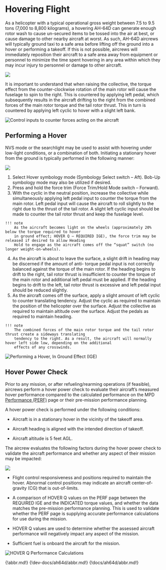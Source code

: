 # Hovering Flight

As a helicopter with a typical operational gross weight between 7.5 to 9.5 tons (7,000 to 8,800 kilograms), a
hovering AH-64D can generate enough rotor wash to cause un-secured items to be tossed into the air at best,
or cause damage to other nearby aircraft at worst. As such, AH-64D aircrews will typically ground taxi to a safe
area before lifting off the ground into a hover or performing a takeoff. If this is not possible, aircrews will
immediately reposition their aircraft to a safe area away from equipment or personnel to minimize the time spent
hovering in any area within which they may incur injury to personnel or damage to other aircraft.


![](img/img-203-1-screen.jpg)



It is important to understand that when raising the collective, the torque effect from the counter-clockwise
rotation of the main rotor will cause the fuselage to spin to the right. This is countered by applying left pedal,
which subsequently results in the aircraft drifting to the right from the combined forces of the main rotor torque
and the tail rotor thrust. This in turn is countered by applying left cyclic to hover with a slight left bank.

![Control inputs to counter forces acting on the aircraft](img/img-203-2-screen.jpg)


## Performing a Hover

NVS mode or the searchlight may be used to assist with hovering under low-light conditions, or
a combination of both. Initiating a stationary hover from the ground is typically performed in the
following manner:

![](img/img-204-2-screen.jpg)

1.   Select Hover symbology mode (Symbology Select switch – Aft). Bob-Up symbology mode
     may also be utilized if desired.
2.   Press and hold the force trim (Force Trim/Hold Mode switch – Forward).
3.   With the cyclic in the neutral position, increase the collective while simultaneously applying
     left pedal input to counter the torque from the main rotor. Left pedal input will cause the
     aircraft to roll slightly to the right due to the thrust of the tail rotor. A slight left cyclic input
     should be made to counter the tail rotor thrust and keep the fuselage level.
     
    !!! note
        As the aircraft becomes light on the wheels (approximately 20% below the torque required to hover
        in ground effect; HOVER Q – REQUIRED IGE), the force trim may be released if desired to allow Heading
        Hold to engage as the aircraft comes off the “squat” switch (no longer weight-on-wheels).

4.   As the aircraft is about to leave the surface, a slight drift in heading may be discerned if the amount of anti-
     torque pedal input is not correctly balanced against the torque of the main rotor. If the heading begins to
     drift to the right, tail rotor thrust is insufficient to counter the torque of the main rotor and additional left
     pedal must be applied. If the heading begins to drift to the left, tail rotor thrust is excessive and left pedal
     input should be reduced slightly.
5.   As the aircraft comes off the surface, apply a slight amount of left cyclic to counter translating tendency.
     Adjust the cyclic as required to maintain the position of the helicopter over the surface. Adjust the collective
     as required to maintain altitude over the surface. Adjust the pedals as required to maintain heading.
     
    !!! note
        The combined forces of the main rotor torque and the tail rotor thrust create a sideways translating
        tendency to the right. As a result, the aircraft will normally hover left side low, depending on the additional
        effects of any crosswinds.

![Performing a Hover, In Ground Effect (IGE)](img/img-204-1-screen.jpg)


## Hover Power Check

Prior to any mission, or after refueling/rearming operations (if feasible), aircrews perform a hover power check
to evaluate their aircraft’s measured hover performance compared to the calculated performance on the MPD
[Performance (PERF)](09.mpd.md/#performance-perf-page) page or their pre-mission performance planning.

A hover power check is performed under the following conditions:
  
-   Aircraft is in a stationary hover in the vicinity of the takeoff area.

-   Aircraft heading is aligned with the intended direction of takeoff.

-   Aircraft altitude is 5 feet AGL.

The aircrew evaluates the following factors during the
hover power check to validate the aircraft performance
and whether any aspect of their mission may be
impacted:

![](img/img-205-1-screen.jpg)

-   Flight control responsiveness and positions
          required to maintain the hover. Abnormal
          control positions may indicate an aircraft
          center-of-gravity (CG) that is out-of-limits.

-   A comparison of HOVER Q values on the PERF
          page between the REQUIRED IGE and the
          INDICATED torque values, and whether the
          data matches the pre-mission performance
          planning. This is used to validate whether the
          PERF page is supplying accurate performance
          calculations for use during the mission.

-   HOVER Q values are used to determine
          whether the assessed aircraft performance will
          negatively impact any aspect of the mission.

-   Sufficient fuel is onboard the aircraft for the mission.

![HOVER Q Performance Calculations](img/img-205-2-screen.jpg)


{!abbr.md!}
{!dev-docs/ah64d/abbr.md!}
{!docs/ah64d/abbr.md!}
